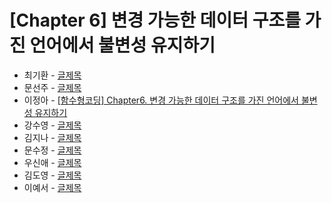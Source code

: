 # [Chapter 6] 변경 가능한 데이터 구조를 가진 언어에서 불변성 유지하기

- 최기환 - [글제목](링크)
- 문선주 - [글제목](링크)
- 이정아 - [[함수형코딩] Chapter6. 변경 가능한 데이터 구조를 가진 언어에서 불변성 유지하기](https://sulfuric-banjo-5a8.notion.site/Chapter6-a33840a5f88d4f43afa3801739ec7374?pvs=4)
- 강수영 - [글제목](링크)
- 김지나 - [글제목](링크)
- 문수정 - [글제목](링크)
- 우신애 - [글제목](링크)
- 김도영 - [글제목](링크)
- 이예서 - [글제목](링크)
